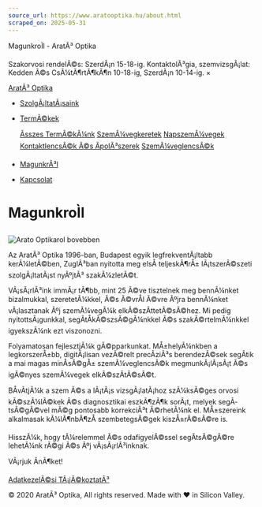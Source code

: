 ```yaml
---
source_url: https://www.aratooptika.hu/about.html
scraped_on: 2025-05-31
---
```


MagunkroÌl - AratÃ³ Optika

Szakorvosi rendelÃ©s: SzerdÃ¡n 15-18-ig. KontaktolÃ³gia, szemvizsgÃ¡lat: Kedden Ã©s CsÃ¼tÃ¶rtÃ¶kÃ¶n 10-18-ig, SzerdÃ¡n 10-14-ig. ×

[AratÃ³ Optika](index.html) 

* [SzolgÃ¡ltatÃ¡saink](services.html)
* [TermÃ©kek](products.html)

  [Ãsszes TermÃ©kÃ¼nk](products.html) [SzemÃ¼vegkeretek](product_frames.html) [NapszemÃ¼vegek](product_sunglasses.html) [KontaktlencsÃ©k Ã©s ÃpolÃ³szerek](product_contacts.html) [SzemÃ¼veglencsÃ©k](product_lens.html)
* [MagunkrÃ³l](about.html)
* [Kapcsolat](contact.html)

# MagunkroÌl

![Arato Optikarol bovebben](images/magunkrol.jpg)

Az AratÃ³ Optika 1996-ban, Budapest egyik legfrekventÃ¡ltabb kerÃ¼letÃ©ben, ZuglÃ³ban nyitotta meg elsÅ teljeskÃ¶rÅ± lÃ¡tszerÃ©szeti szolgÃ¡ltatÃ¡st nyÃºjtÃ³ szakÃ¼zletÃ©t.

VÃ¡sÃ¡rlÃ³ink immÃ¡r tÃ¶bb, mint 25 Ã©ve tisztelnek meg bennÃ¼nket bizalmukkal, szeretetÃ¼kkel, Ã©s Ã©vrÅl Ã©vre Ãºjra bennÃ¼nket vÃ¡lasztanak Ãºj szemÃ¼vegÃ¼k elkÃ©szÃ­ttetÃ©sÃ©hez. Mi pedig nyitottsÃ¡gunkkal, segÃ­tÅkÃ©szsÃ©gÃ¼nkkel Ã©s szakÃ©rtelmÃ¼nkkel igyekszÃ¼nk ezt viszonozni.

Folyamatosan fejlesztjÃ¼k gÃ©pparkunkat. MÅ±helyÃ¼nkben a legkorszerÅ±bb, digitÃ¡lisan vezÃ©relt precÃ­ziÃ³s berendezÃ©sek segÃ­tik a mai magas minÅsÃ©gÅ± szemÃ¼veglencsÃ©k megmunkÃ¡lÃ¡sÃ¡t Ã©s igÃ©nyes szemÃ¼vegek elkÃ©szÃ­tÃ©sÃ©t.

BÅvÃ­tjÃ¼k a szem Ã©s a lÃ¡tÃ¡s vizsgÃ¡latÃ¡hoz szÃ¼ksÃ©ges orvosi kÃ©szÃ¼lÃ©kek Ã©s diagnosztikai eszkÃ¶zÃ¶k sorÃ¡t, melyek segÃ­tsÃ©gÃ©vel mÃ©g pontosabb korrekciÃ³t Ã©rhetÃ¼nk el. MÅ±szereink alkalmasak kÃ¼lÃ¶nbÃ¶zÅ szembetegsÃ©gek kiszÅ±rÃ©sÃ©re is.

HisszÃ¼k, hogy tÃ¼relemmel Ã©s odafigyelÃ©ssel segÃ­tsÃ©gÃ©re lehetÃ¼nk rÃ©gi Ã©s Ãºj vÃ¡sÃ¡rlÃ³inknak.

VÃ¡rjuk ÃnÃ¶ket!

[AdatkezelÃ©si TÃ¡jÃ©koztatÃ³](privacy-policy.html)

© 2020 AratÃ³ Optika, All rights reserved. Made with ♥ in Silicon Valley.